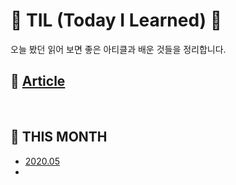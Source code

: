# 👾 TIL (Today I Learned) 👀

오늘 봤던 읽어 보면 좋은 아티클과 배운 것들을 정리합니다.

## 📰 [Article](Article/Article.md)

&nbsp;



## 📅 THIS MONTH

* [2020.05](2020_05/5월_TIL.md)
* 

